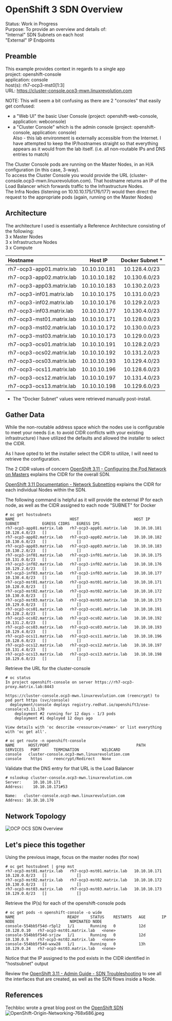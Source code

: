# OpenShift 3 SDN Overview

Status:   Work in Progress  
Purpose:  To provide an overview and details of:  
"Internal" SDN Subnets on each host   
"External" IP Endpoints  

## Preamble
This example provides context in regards to a single app  
  project:      openshift-console  
  application:  console  
  host(s):      rh7-ocp3-mst0[1:3]  
  URL:          https://cluster-console.ocp3-mwn.linuxrevolution.com

NOTE:  This will seem a bit confusing as there are 2 "consoles" that easily get confused:  
* a "Web UI" the basic User Console (project: openshift-web-console, application: webconsole)  
* a "Cluster Console" which is the admin console (project: openshift-console, application: console)  
Also - this lab environment is externally accessible from the Internet.  I have attempted to keep the IP/hostnames straight so that everything appears as it would from the lab itself.  (i.e. all non-routable IPs and DNS entries to match)

The Cluster Console pods are running on the Master Nodes, in an H/A configuration (in this case, 3-way).  
To access the Cluster Console you would provide the URL (cluster-console.ocp3-mwn.linuxrevolution.com).  That hostname returns an IP of the Load Balancer which forwards traffic to the Infrastructure Nodes.  
The Infra Nodes (listening on 10.10.10.175/176/177) would then direct the request to the appropriate pods (again, running on the Master Nodes)  

## Architecture
The architecture I used is essentially a Reference Architecture consisting of the following:  
3 x Master Nodes  
3 x Infrastructure Nodes  
3 x Compute 

| Hostname | Host IP | Docker Subnet * |
|:---------|:-------:|:-------------:|
| rh7-ocp3-app01.matrix.lab | 10.10.10.181 | 10.128.4.0/23
| rh7-ocp3-app02.matrix.lab | 10.10.10.182 | 10.130.6.0/23
| rh7-ocp3-app03.matrix.lab | 10.10.10.183 | 10.130.2.0/23
| rh7-ocp3-inf01.matrix.lab | 10.10.10.175 | 10.131.0.0/23
| rh7-ocp3-inf02.matrix.lab | 10.10.10.176 | 10.129.2.0/23
| rh7-ocp3-inf03.matrix.lab | 10.10.10.177 | 10.130.4.0/23
| rh7-ocp3-mst01.matrix.lab | 10.10.10.171 | 10.128.0.0/23
| rh7-ocp3-mst02.matrix.lab | 10.10.10.172 | 10.130.0.0/23
| rh7-ocp3-mst03.matrix.lab | 10.10.10.173 | 10.129.0.0/23
| rh7-ocp3-ocs01.matrix.lab | 10.10.10.191 | 10.128.2.0/23
| rh7-ocp3-ocs02.matrix.lab | 10.10.10.192 | 10.131.2.0/23
| rh7-ocp3-ocs03.matrix.lab | 10.10.10.193 | 10.129.4.0/23
| rh7-ocp3-ocs11.matrix.lab | 10.10.10.196 | 10.128.6.0/23
| rh7-ocp3-ocs12.matrix.lab | 10.10.10.197 | 10.131.4.0/23
| rh7-ocp3-ocs13.matrix.lab | 10.10.10.198 | 10.129.6.0/23

* The "Docker Subnet" values were retrieved manually post-install.

## Gather Data
While the non-routable address space which the nodes use is configurable to meet your needs (i.e. to avoid CIDR conflicts with your existing infrastructure) I have utilized the defaults and allowed the installer to select the CIDR.


As I have opted to let the installer select the CIDR to utilize, I will need to retrieve the configuration.  

The 2 CIDR values of concern 
[OpenShift 3.11 - Configuring the Pod Network on Masters](https://docs.openshift.com/container-platform/3.11/install_config/configuring_sdn.html#configuring-the-pod-network-on-masters) explains the CIDR for the overall SDN.  

[OpenShift 3.11 Documentation - Network Subnetting](https://docs.openshift.com/container-platform/3.11/scaling_performance/network_optimization.html#scaling-performance-network-subnetting) explains the CIDR for each individual Nodes within the SDN.


The following command is helpful as it will provide the external IP for each node, as well as the CIDR assigned to each node "SUBNET" for Docker
```
# oc get hostsubnets
NAME                        HOST                        HOST IP        SUBNET          EGRESS CIDRS   EGRESS IPS
rh7-ocp3-app01.matrix.lab   rh7-ocp3-app01.matrix.lab   10.10.10.181   10.128.4.0/23   []             []
rh7-ocp3-app02.matrix.lab   rh7-ocp3-app02.matrix.lab   10.10.10.182   10.130.6.0/23   []             []
rh7-ocp3-app03.matrix.lab   rh7-ocp3-app03.matrix.lab   10.10.10.183   10.130.2.0/23   []             []
rh7-ocp3-inf01.matrix.lab   rh7-ocp3-inf01.matrix.lab   10.10.10.175   10.131.0.0/23   []             []
rh7-ocp3-inf02.matrix.lab   rh7-ocp3-inf02.matrix.lab   10.10.10.176   10.129.2.0/23   []             []
rh7-ocp3-inf03.matrix.lab   rh7-ocp3-inf03.matrix.lab   10.10.10.177   10.130.4.0/23   []             []
rh7-ocp3-mst01.matrix.lab   rh7-ocp3-mst01.matrix.lab   10.10.10.171   10.128.0.0/23   []             []
rh7-ocp3-mst02.matrix.lab   rh7-ocp3-mst02.matrix.lab   10.10.10.172   10.130.0.0/23   []             []
rh7-ocp3-mst03.matrix.lab   rh7-ocp3-mst03.matrix.lab   10.10.10.173   10.129.0.0/23   []             []
rh7-ocp3-ocs01.matrix.lab   rh7-ocp3-ocs01.matrix.lab   10.10.10.191   10.128.2.0/23   []             []
rh7-ocp3-ocs02.matrix.lab   rh7-ocp3-ocs02.matrix.lab   10.10.10.192   10.131.2.0/23   []             []
rh7-ocp3-ocs03.matrix.lab   rh7-ocp3-ocs03.matrix.lab   10.10.10.193   10.129.4.0/23   []             []
rh7-ocp3-ocs11.matrix.lab   rh7-ocp3-ocs11.matrix.lab   10.10.10.196   10.128.6.0/23   []             []
rh7-ocp3-ocs12.matrix.lab   rh7-ocp3-ocs12.matrix.lab   10.10.10.197   10.131.4.0/23   []             []
rh7-ocp3-ocs13.matrix.lab   rh7-ocp3-ocs13.matrix.lab   10.10.10.198   10.129.6.0/23   []             []
```

Retrieve the URL for the cluster-console  
```
# oc status
In project openshift-console on server https://rh7-ocp3-proxy.matrix.lab:8443

https://cluster-console.ocp3-mwn.linuxrevolution.com (reencrypt) to pod port https (svc/console)
  deployment/console deploys registry.redhat.io/openshift3/ose-console:v3.11.170
    deployment #2 running for 12 days - 1/3 pods
    deployment #1 deployed 12 days ago

View details with 'oc describe <resource>/<name>' or list everything with 'oc get all'.
```

```
# oc get route -n openshift-console
NAME      HOST/PORT                                      PATH      SERVICES   PORT      TERMINATION          WILDCARD
console   cluster-console.ocp3-mwn.linuxrevolution.com             console    https     reencrypt/Redirect   None
```

Validate that the DNS entry for that URL is the Load Balancer
```
# nslookup cluster-console.ocp3-mwn.linuxrevolution.com
Server:		10.10.10.171
Address:	10.10.10.171#53

Name:	cluster-console.ocp3-mwn.linuxrevolution.com
Address: 10.10.10.170
```

## Network Topology
![OCP OCS SDN Overview](../images/OCP3-OCS_SDN_Overview.png)

## Let's piece this together 
Using the previous image, focus on the master nodes (for now) 
```
# oc get hostsubnet | grep mst
rh7-ocp3-mst01.matrix.lab   rh7-ocp3-mst01.matrix.lab   10.10.10.171   10.128.0.0/23   []             []
rh7-ocp3-mst02.matrix.lab   rh7-ocp3-mst02.matrix.lab   10.10.10.172   10.130.0.0/23   []             []
rh7-ocp3-mst03.matrix.lab   rh7-ocp3-mst03.matrix.lab   10.10.10.173   10.129.0.0/23   []             []
```

Retrieve the IP(s) for each of the openshift-console pods 
```
# oc get pods -n openshift-console -o wide
NAME                       READY     STATUS    RESTARTS   AGE       IP            NODE                        NOMINATED NODE
console-554bb5f54d-r5pl2   1/1       Running   0          12d       10.128.0.10   rh7-ocp3-mst01.matrix.lab   <none>
console-554bb5f54d-srjzw   1/1       Running   0          12d       10.130.0.9    rh7-ocp3-mst02.matrix.lab   <none>
console-554bb5f54d-wxw28   1/1       Running   0          13h       10.129.0.24   rh7-ocp3-mst03.matrix.lab   <none>
```

Notice that the IP assigned to the pod exists in the CIDR identified in "hostsubnet" output

Review the [OpenShift 3.11 - Admin Guide - SDN Troubleshooting](https://docs.openshift.com/container-platform/3.11/admin_guide/sdn_troubleshooting.html#the-interfaces-on-a-node) to see all the interfaces that are created, as well as the SDN flows inside a Node.

## References
Techbloc wrote a great blog post on the [OpenShift SDN](https://techbloc.net/archives/tag/sdn)  
![OpenShift-Origin-Networking-768x686.jpeg](../images/OpenShift-Origin-Networking-768x686.jpeg) 
